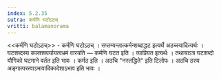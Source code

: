 ```yaml
---
index: 5.2.35
sutra: कर्मणि घटोऽठच्
vritti: balamanorama
---
```


<<कर्मणि घटोऽठच्>> - कर्मणि घटोऽठच् । सप्तम्यन्तात्कर्मन्शब्दाद्धट इत्यर्थे अठच्स्यादित्यर्थः । घटशब्दस्य कलशषपर्यायत्वभ्रमं वारयति — कर्मणि घटत इति । व्याप्रियत इत्यर्थः । तथाचाऽत्र घटशब्दो यौगिको घटमाने वर्तत इति भावः । कर्मठ इति । अठचि "नस्तद्धिते" इति टिलोपः । अठचि ठस्य अङ्गात्परत्वाऽभावादिकादेशाऽभाव इति भावः । 